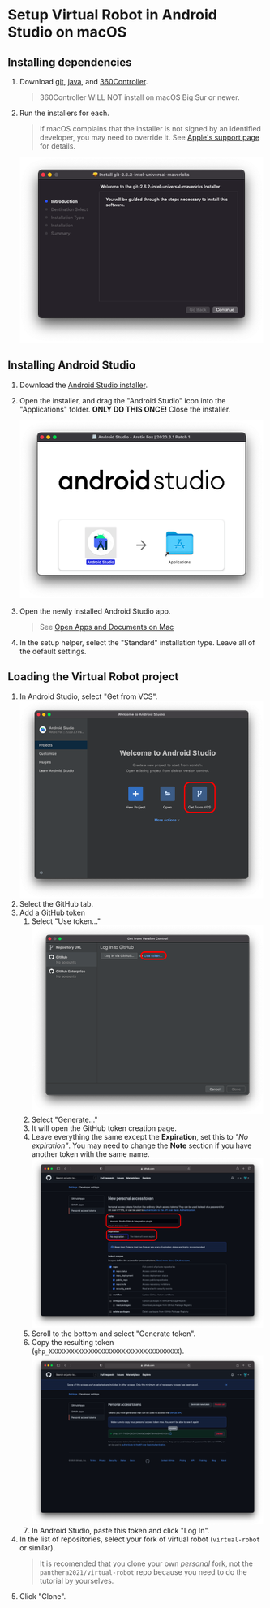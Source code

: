 # Setup Virtual Robot in Android Studio on macOS

## Installing dependencies
1. Download [git](https://github.com/panthera2021/panthera2021.github.io/releases/download/virtualrobot-androidstudio-mac/git-2.6.2-intel-universal-mavericks.pkg), [java](https://github.com/panthera2021/panthera2021.github.io/releases/download/virtualrobot-androidstudio-mac/amazon-corretto-8.302.08.1-macosx-x64.pkg), and [360Controller](https://github.com/panthera2021/panthera2021.github.io/releases/download/virtualrobot-androidstudio-mac/Install360Controller.pkg).
    > 360Controller WILL NOT install on macOS Big Sur or newer.

2. Run the installers for each.
    > If macOS complains that the installer is not signed by an identified developer, you may need to override it. See [Apple's support page](https://support.apple.com/guide/mac-help/open-a-mac-app-from-an-unidentified-developer-mh40616/mac) for details.

    ![](assets/images/virtualrobot-androidstudio-mac/install-git.png)

## Installing Android Studio
1. Download the [Android Studio installer](https://redirector.gvt1.com/edgedl/android/studio/install/2020.3.1.24/android-studio-2020.3.1.24-mac.dmg).
2. Open the installer, and drag the "Android Studio" icon into the "Applications" folder. **ONLY DO THIS ONCE!** Close the installer.

    ![](assets/images/virtualrobot-androidstudio-mac/drag-android-studio.png)

4. Open the newly installed Android Studio app.
    > See [Open Apps and Documents on Mac](https://support.apple.com/guide/mac-help/open-apps-and-documents-mchlp1014/10.14/)
5. In the setup helper, select the "Standard" installation type. Leave all of the default settings.

## Loading the Virtual Robot project
1. In Android Studio, select "Get from VCS".
    ![](assets/images/virtualrobot-androidstudio-mac/get-from-vcs.png)
2. Select the GitHub tab.
3. Add a GitHub token
    1. Select "Use token..."
        ![](assets/images/virtualrobot-androidstudio-mac/use-token.png)
    2. Select "Generate..."
    3. It will open the GitHub token creation page.
    4. Leave everything the same except the **Expiration**, set this to *"No expiration"*. You may need to change the **Note** section if you have another token with the same name.
        ![](assets/images/virtualrobot-androidstudio-mac/setup-token.png)
    5. Scroll to the bottom and select "Generate token".
    6. Copy the resulting token (`ghp_XXXXXXXXXXXXXXXXXXXXXXXXXXXXXXXXXXXX`).
        ![](assets/images/virtualrobot-androidstudio-mac/copy-token.png)
    7. In Android Studio, paste this token and click "Log In".
4. In the list of repositories, select your fork of virtual robot (`virtual-robot` or similar).
    > It is recomended that you clone your own *personal* fork, not the `panthera2021/virtual-robot` repo because you need to do the tutorial by yourselves.
6. Click "Clone".
